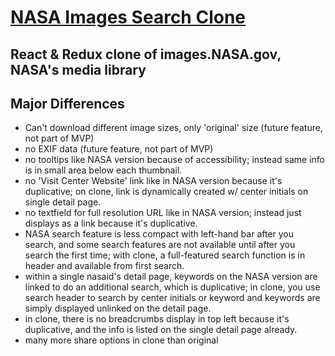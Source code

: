 # [NASA Images Search Clone](https://nasasearchclone.now.sh/)

## React & Redux clone of images.NASA.gov, NASA's media library

## Major Differences

- Can't download different image sizes, only 'original' size (future feature, not part of MVP)
- no EXIF data (future feature, not part of MVP)
- no tooltips like NASA version because of accessibility; instead same info is in small area below each thumbnail.
- no 'Visit Center Website' link like in NASA version because it's duplicative; on clone, link is dynamically created w/ center initials on single detail page.
- no textfield for full resolution URL like in NASA version; instead just displays as a link because it's duplicative.
- NASA search feature is less compact with left-hand bar after you search, and some search features are not available until after you search the first time; with clone, a full-featured search function is in header and available from first search.
- within a single nasaid's detail page, keywords on the NASA version are linked to do an additional search, which is duplicative; in clone, you use search header to search by center initials or keyword and keywords are simply displayed unlinked on the detail page.
- in clone, there is no breadcrumbs display in top left because it's duplicative, and the info is listed on the single detail page already.
- many more share options in clone than original
